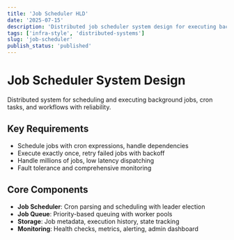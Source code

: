 ```yaml
---
title: 'Job Scheduler HLD'
date: '2025-07-15'
description: 'Distributed job scheduler system design for executing background tasks, cron jobs, and workflow management at enterprise scale.'
tags: ['infra-style', 'distributed-systems']
slug: 'job-scheduler'
publish_status: 'published'
---
```


# Job Scheduler System Design

Distributed system for scheduling and executing background jobs, cron tasks, and workflows with reliability.

## Key Requirements

- Schedule jobs with cron expressions, handle dependencies
- Execute exactly once, retry failed jobs with backoff
- Handle millions of jobs, low latency dispatching
- Fault tolerance and comprehensive monitoring

## Core Components

- **Job Scheduler**: Cron parsing and scheduling with leader election
- **Job Queue**: Priority-based queuing with worker pools
- **Storage**: Job metadata, execution history, state tracking
- **Monitoring**: Health checks, metrics, alerting, admin dashboard
